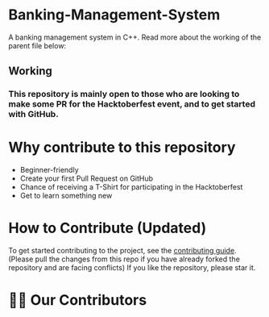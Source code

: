 # Banking-Management-System
A banking management system in C++. Read more about the working of the parent file below:

## Working

### This repository is mainly open to those who are looking to make some PR for the Hacktoberfest event, and to get started with GitHub.

# Why contribute to this repository
* Beginner-friendly
* Create your first Pull Request on GitHub
* Chance of receiving a T-Shirt for participating in the Hacktoberfest
* Get to learn something new

# How to Contribute (Updated)
To get started contributing to the project, see the [contributing guide](CONTRIBUTING.md).
(Please pull the changes from this repo if you have already forked the repository and are facing conflicts) If you like the repository, please star it.

# 🤝🏻 Our Contributors
<a href="https://github.com/AnirudhJS07/">
